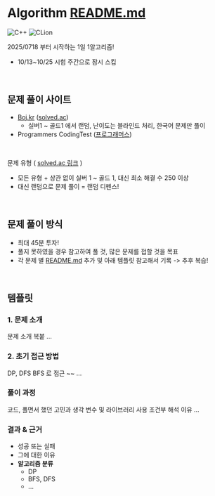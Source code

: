 # Algorithm [README.md](http://readme.md/)

![C++](https://img.shields.io/badge/C++-00599C?style=for-the-badge&logo=cplusplus&logoColor=white)
![CLion](https://img.shields.io/badge/CLion-000000?style=for-the-badge&logo=clion&logoColor=white)

2025/0718 부터 시작하는 1일 1알고리즘!
- 10/13~10/25 시험 주간으로 잠시 스킵



<br>

## 문제 풀이 사이트

- [Boj.kr](http://boj.kr/) ([solved.ac](http://solved.ac/))
    - 실버1 ~ 골드1 에서 랜덤, 난이도는 블라인드 처리, 한국어 문제만 풀이
- Programmers CodingTest ([프로그래머스](https://school.programmers.co.\kr/learn/challenges?order=recent&languages=cpp&page=1))
  
<br>

문제 유형 ( [solved.ac 링크](https://solved.ac/problems?levelStart=10&levelEnd=15&solvedByGte=250&t=1758354538588) )

- 모든 유형 + 상관 없이 실버 1 ~ 골드 1, 대신 최소 해결 수 250 이상
- 대신 랜덤으로 문제 풀이 = 랜덤 디펜스!

<br>

## 문제 풀이 방식

- 최대 45분 투자!
- 풀지 못하였을 경우 참고하여 풀 것, 많은 문제를 접할 것을 목표
- 각 문제 별 [README.md](http://readme.md/) 추가 및 아래 템플릿 참고해서 기록 -> 추후 복습!

<br>

## 템플릿

### 1. 문제 소개
문제 소개 복붙
...

### 2. 초기 접근 방법
DP, DFS BFS 로 접근 ~~
...

### 풀이 과정
코드, 풀면서 했던 고민과 생각 
변수 및 라이브러리 사용
조건부 해석 이유
...

### 결과 & 근거
- 성공 또는 실패
- 그에 대한 이유
- **알고리즘 분류**
    - DP
    - BFS, DFS
    - ...
